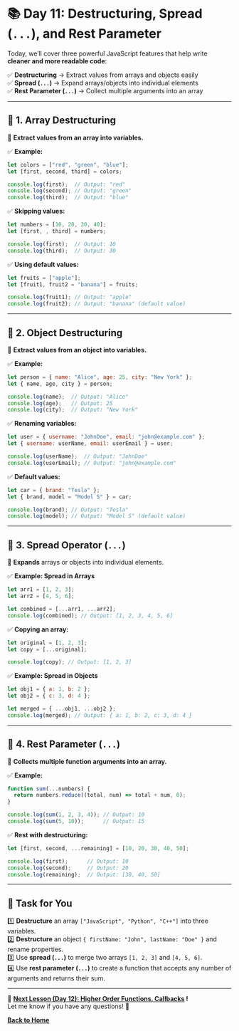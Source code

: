 # **📚 Day 11: Destructuring, Spread (`...`), and Rest Parameter**  

Today, we’ll cover three powerful JavaScript features that help write **cleaner and more readable code**:  

✅ **Destructuring** → Extract values from arrays and objects easily  
✅ **Spread (`...`)** → Expand arrays/objects into individual elements  
✅ **Rest Parameter (`...`)** → Collect multiple arguments into an array  

---

## **🔹 1. Array Destructuring**  
📌 **Extract values from an array into variables.**  

✅ **Example:**  
```js
let colors = ["red", "green", "blue"];
let [first, second, third] = colors;

console.log(first);  // Output: "red"
console.log(second); // Output: "green"
console.log(third);  // Output: "blue"
```

✅ **Skipping values:**  
```js
let numbers = [10, 20, 30, 40];
let [first, , third] = numbers;

console.log(first);  // Output: 10
console.log(third);  // Output: 30
```

✅ **Using default values:**  
```js
let fruits = ["apple"];
let [fruit1, fruit2 = "banana"] = fruits;

console.log(fruit1); // Output: "apple"
console.log(fruit2); // Output: "banana" (default value)
```

---

## **🔹 2. Object Destructuring**  
📌 **Extract values from an object into variables.**  

✅ **Example:**  
```js
let person = { name: "Alice", age: 25, city: "New York" };
let { name, age, city } = person;

console.log(name);  // Output: "Alice"
console.log(age);   // Output: 25
console.log(city);  // Output: "New York"
```

✅ **Renaming variables:**  
```js
let user = { username: "JohnDoe", email: "john@example.com" };
let { username: userName, email: userEmail } = user;

console.log(userName);  // Output: "JohnDoe"
console.log(userEmail); // Output: "john@example.com"
```

✅ **Default values:**  
```js
let car = { brand: "Tesla" };
let { brand, model = "Model S" } = car;

console.log(brand); // Output: "Tesla"
console.log(model); // Output: "Model S" (default value)
```

---

## **🔹 3. Spread Operator (`...`)**  
📌 **Expands** arrays or objects into individual elements.  

✅ **Example: Spread in Arrays**  
```js
let arr1 = [1, 2, 3];
let arr2 = [4, 5, 6];

let combined = [...arr1, ...arr2];
console.log(combined); // Output: [1, 2, 3, 4, 5, 6]
```

✅ **Copying an array:**  
```js
let original = [1, 2, 3];
let copy = [...original];

console.log(copy); // Output: [1, 2, 3]
```

✅ **Example: Spread in Objects**  
```js
let obj1 = { a: 1, b: 2 };
let obj2 = { c: 3, d: 4 };

let merged = { ...obj1, ...obj2 };
console.log(merged); // Output: { a: 1, b: 2, c: 3, d: 4 }
```

---

## **🔹 4. Rest Parameter (`...`)**  
📌 **Collects multiple function arguments into an array.**  

✅ **Example:**  
```js
function sum(...numbers) {
  return numbers.reduce((total, num) => total + num, 0);
}

console.log(sum(1, 2, 3, 4)); // Output: 10
console.log(sum(5, 10));      // Output: 15
```

✅ **Rest with destructuring:**  
```js
let [first, second, ...remaining] = [10, 20, 30, 40, 50];

console.log(first);      // Output: 10
console.log(second);     // Output: 20
console.log(remaining);  // Output: [30, 40, 50]
```

---

## **📝 Task for You**  
1️⃣ **Destructure** an array `["JavaScript", "Python", "C++"]` into three variables.  
2️⃣ **Destructure** an object `{ firstName: "John", lastName: "Doe" }` and rename properties.  
3️⃣ Use **spread (`...`)** to merge two arrays `[1, 2, 3]` and `[4, 5, 6]`.  
4️⃣ Use **rest parameter (`...`)** to create a function that accepts any number of arguments and returns their sum.  

---

🎯 **[Next Lesson (Day 12): Higher Order Functions, Callbacks](../day_12/) !**  
Let me know if you have any questions! 🚀

[**Back to Home**](../../../)